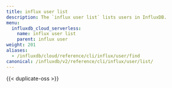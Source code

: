 ```yaml
---
title: influx user list
description: The `influx user list` lists users in InfluxDB.
menu:
  influxdb_cloud_serverless:
    name: influx user list
    parent: influx user
weight: 201
aliases:
  - /influxdb/cloud/reference/cli/influx/user/find
canonical: /influxdb/v2/reference/cli/influx/user/list/
---
```


{{< duplicate-oss >}}
